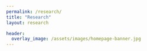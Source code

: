 ```yaml
---
permalink: /research/
title: "Research"
layout: research

header:
  overlay_image: /assets/images/homepage-banner.jpg
---
```

